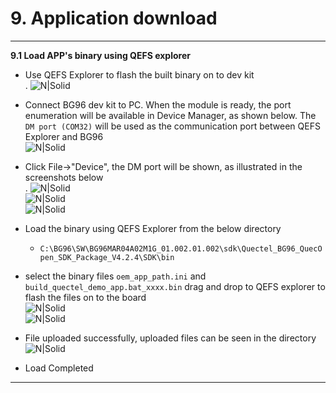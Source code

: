 # 9. Application download

------------

__9.1 Load APP's binary using QEFS explorer__

 - Use QEFS Explorer to flash the built binary on to dev kit<br>.
 ![N|Solid](../pics/BG96/bg96-qefs1.jpg)
  - Connect BG96 dev kit to PC. When the module is ready, the port enumeration will be available in Device Manager, as shown below. The `DM port (COM32)` will be used as the communication port between QEFS Explorer and BG96<br>
  ![N|Solid](../pics/BG96/bg96-qefs2.jpg)
  - Click File->"Device", the DM port will be shown, as illustrated in the screenshots below<br>.
  ![N|Solid](../pics/BG96/bg96-qefs3.jpg)<br>
  ![N|Solid](../pics/BG96/bg96-qefs4.jpg)<br>
  ![N|Solid](../pics/BG96/bg96-qefs5.jpg)<br>
  - Load the binary using QEFS Explorer from the below directory
     - `C:\BG96\SW\BG96MAR04A02M1G_01.002.01.002\sdk\Quectel_BG96_QuecOpen_SDK_Package_V4.2.4\SDK\bin`
  - select the binary files
   `oem_app_path.ini` and `build_quectel_demo_app.bat_xxxx.bin` drag and drop to QEFS explorer to flash the files on to the board<br>
       ![N|Solid](../pics/BG96/bg96-qefs6.jpg)<br>
     ![N|Solid](../pics/BG96/bg96-qefs7.jpg)<br>
   - File uploaded successfully, uploaded files can be seen in the directory<br>
![N|Solid](../pics/BG96/bg96-qefs8.jpg) 

  - Load Completed

 
------------


